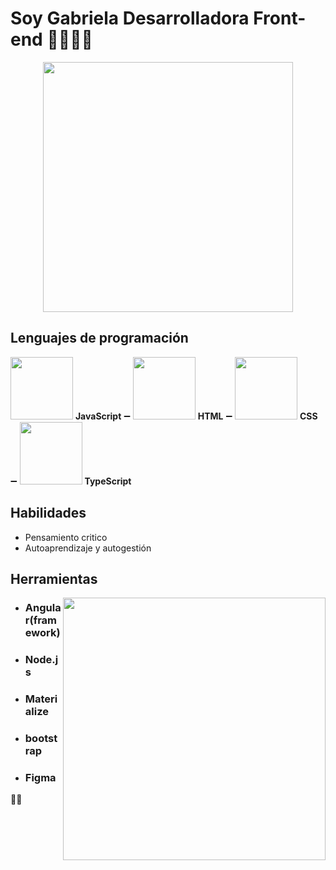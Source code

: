 # Soy Gabriela Desarrolladora Front-end 👩🏽‍💻👋

<p align="center">
<img width="400" src="https://i.pinimg.com/564x/8d/85/6d/8d856d73c15c6281d004b33f291412bf.jpg">
</p>

## Lenguajes de programación
<img width="100" src="https://user-images.githubusercontent.com/82047077/145621338-d8a54717-43ce-4cdb-9dbc-1e9c28045db9.png"> **JavaScript** ➖  <img width="100" src="https://user-images.githubusercontent.com/82047077/139560807-a488362c-bc55-4396-b8cf-36c806c10c68.png"> **HTML** ➖ <img width="100" src="https://user-images.githubusercontent.com/82047077/139560812-c207812b-b08d-4e0c-b8f5-2eae26baa04b.png"> **CSS** ➖ <img width="100" src="https://user-images.githubusercontent.com/82047077/139560825-69761969-b1fb-4932-9459-71f5bcd3485c.png"> **TypeScript**

 ## Habilidades
- Pensamiento critico
- Autoaprendizaje y autogestión 

## Herramientas

<img align="right" width="420" src="https://user-images.githubusercontent.com/82047077/145615766-964bb138-e8aa-4776-8ce5-2f1556065ee9.png">


 * ### Angular(framework)
 * ### Node.js
 * ### Materialize
 * ### bootstrap
 * ### Figma

🤝😊

